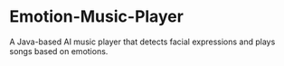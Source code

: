 # Emotion-Music-Player
A Java-based AI music player that detects facial expressions and plays songs based on emotions.  
